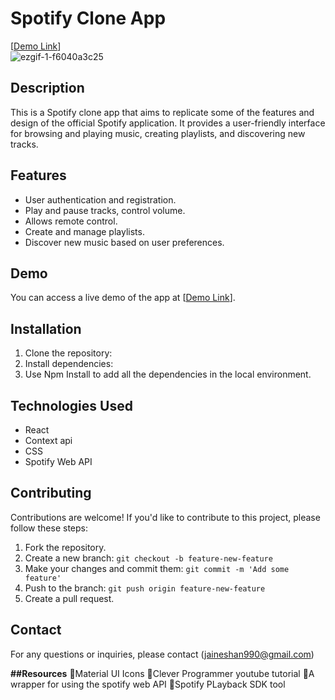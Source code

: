 # Spotify Clone App
[[Demo Link](https://allnewspotify.netlify.app/)]<br>
![ezgif-1-f6040a3c25](https://github.com/newsid2024/Spotify_clone_/assets/108874631/73bf367a-a2bb-4627-b773-2120ef0e6e32)

## Description

This is a Spotify clone app that aims to replicate some of the features and design of the official Spotify application. It provides a user-friendly interface for browsing and playing music, creating playlists, and discovering new tracks.

## Features

- User authentication and registration.
- Play and pause tracks, control volume.
- Allows remote control.
- Create and manage playlists.
- Discover new music based on user preferences.
  

## Demo

You can access a live demo of the app at [[Demo Link](https://allnewspotify.netlify.app/)].

## Installation

1. Clone the repository:
2. Install dependencies:
3. Use Npm Install to add all the dependencies in the local environment.
   
## Technologies Used

- React
- Context api
- CSS 
- Spotify Web API

## Contributing

Contributions are welcome! If you'd like to contribute to this project, please follow these steps:

1. Fork the repository.
2. Create a new branch: `git checkout -b feature-new-feature`
3. Make your changes and commit them: `git commit -m 'Add some feature'`
4. Push to the branch: `git push origin feature-new-feature`
5. Create a pull request.

## Contact
For any questions or inquiries, please contact (jaineshan990@gmail.com)

**##Resources**
🔗Material UI Icons
🔗Clever Programmer youtube tutorial
🔗A wrapper for using the spotify web API
🔗Spotify PLayback SDK tool





